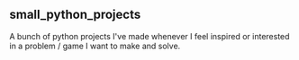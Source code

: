 ## small_python_projects

A bunch of python projects I've made whenever I feel inspired or interested in a problem / game I want to make and solve.
